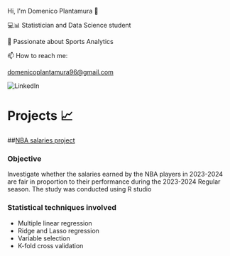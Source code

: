 Hi, I'm Domenico Plantamura 👋

💻📊 Statistician and Data Science student  

🏀 Passionate about Sports Analytics 

📫 How to reach me: 

domenicoplantamura96@gmail.com

![LinkedIn](https://www.linkedin.com/in/domenicoplantamura/)

# Projects 📈

##[NBA salaries project](https://github.com/Dplanta/NBA-salaries-project)

### Objective

Investigate whether the salaries earned by the NBA players in 2023-2024 are fair in proportion to their performance during the 2023-2024 Regular season.
The study was conducted using R studio

### Statistical techniques involved

- Multiple linear regression
- Ridge and Lasso regression
- Variable selection
- K-fold cross validation
  
